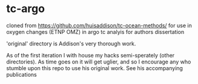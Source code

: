 # tc-argo
cloned from https://github.com/huisaddison/tc-ocean-methods/ for use in oxygen changes (ETNP OMZ) in argo tc analyis for authors dissertation

'original' directory is Addison's very thorough work.

As of the first iteration I with house my hacks semi-sperately (other directories). As time goes on it will get uglier, and so I encourage any who stumble upon this repo to use his original work. See his accompanying publications 
